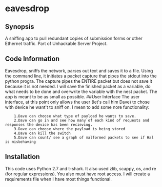 # eavesdrop

 ## Synopsis
A sniffing app to pull redundant copies of submission forms or 
other Ethernet traffic. Part of Unhackable Server Project. 

## Code Information

Eavesdrop, sniffs the network, parses out text and saves it to a file.
    Using the command line, it initiates a packet capture that pipes the stdout into the python progra.
    The capture pipes the ENTIRE packet but does not save it because it is not needed. 
    I will save the finished packet as a variable, do what needs to be done and overwrite the variable with the nest packet.
    The app is meant to be as small as possible.
##User Interface
   The user interface, at this point only allows the user (let's call him Dave) to chose with device he want't to sniff on.
   I mean to add some nore functionality:
 
        1.Dave can choose what type of payload he wants to save.
        2.Dave can go in and see how many of each kind of requests and responses the device has been recieving.
        3.Dave can choose where the payload is being stored
        4.Dave can kill the switch
        5.Dave can count/ see a graph of malformed packets to see if Hal is misbehaving
 

## Installation

This code uses Python 2.7 and t-shark. It also used zlib, scappy,
os, and re (for regular expressions). You also must have root access. I will create a requirements file when I have 
most things functional.
